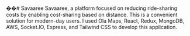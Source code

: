 ��#   S a v a a r e e 
Savaaree, a platform focused on reducing ride-sharing costs by enabling cost-sharing based on distance. This is a convenient solution for modern-day users. I used Ola Maps, React, Redux, MongoDB, AWS, Socket.IO, Express, and Tailwind CSS to develop this application.
